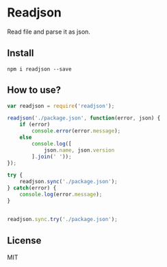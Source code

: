 # Readjson

Read file and parse it as json.

## Install

```
npm i readjson --save
```
## How to use?

```js
var readjson = require('readjson');

readjson('./package.json', function(error, json) {
    if (error)
        console.error(error.message);
    else
        console.log([
            json.name, json.version
        ].join(' '));
});

try {
    readjson.sync('./package.json');
} catch(error) {
    console.log(error.message);
}


readjson.sync.try('./package.json');
```

## License

MIT
